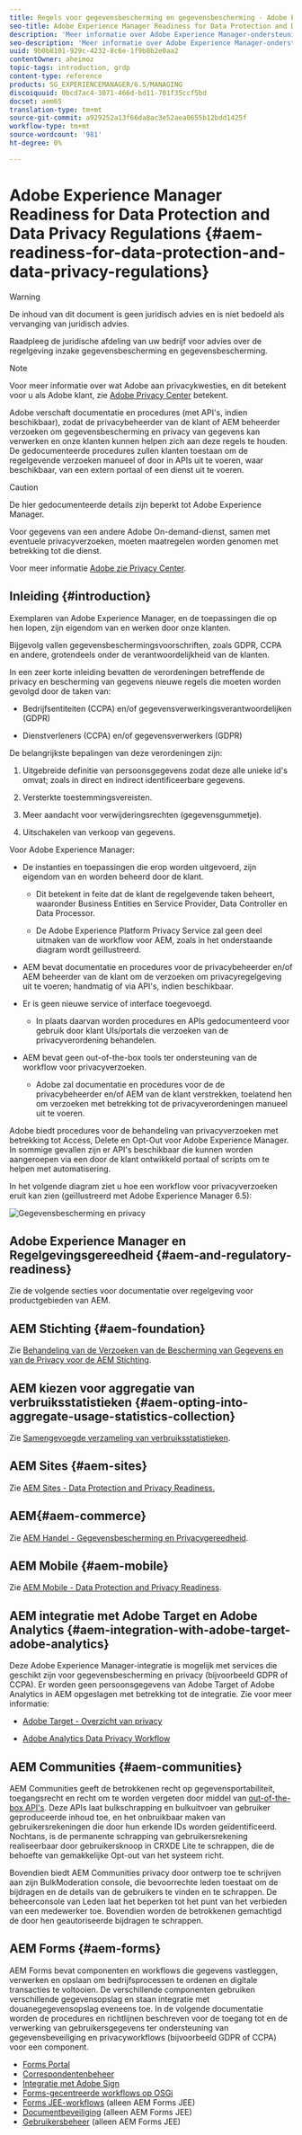 ```yaml
---
title: Regels voor gegevensbescherming en gegevensbescherming - Adobe Experience Manager-gereedheid
seo-title: Adobe Experience Manager Readiness for Data Protection and Data Privacy Regulations; zoals GDPR, CCPA, enz.
description: 'Meer informatie over Adobe Experience Manager-ondersteuning voor de verschillende Data Protection and Data Privacy Regulations; met inbegrip van de algemene gegevensbeschermingsverordening van de EU (GDPR), de California Consumer Privacy Act en de wijze waarop een nieuw AEM-project moet worden uitgevoerd. '
seo-description: 'Meer informatie over Adobe Experience Manager-ondersteuning voor de verschillende Data Protection and Data Privacy Regulations; met inbegrip van de algemene gegevensbeschermingsverordening van de EU (GDPR), de California Consumer Privacy Act en de wijze waarop een nieuw AEM-project moet worden uitgevoerd. '
uuid: 9b0b8101-929c-4232-8c6e-1f9b8b2e0aa2
contentOwner: aheimoz
topic-tags: introduction, grdp
content-type: reference
products: SG_EXPERIENCEMANAGER/6.5/MANAGING
discoiquuid: 0bcd7ac4-3071-466d-bd11-701f35ccf5bd
docset: aem65
translation-type: tm+mt
source-git-commit: a929252a13f66da8ac3e52aea0655b12bdd1425f
workflow-type: tm+mt
source-wordcount: '981'
ht-degree: 0%

---
```



# Adobe Experience Manager Readiness for Data Protection and Data Privacy Regulations {#aem-readiness-for-data-protection-and-data-privacy-regulations}

>[!WARNING]
>
>De inhoud van dit document is geen juridisch advies en is niet bedoeld als vervanging van juridisch advies.
>
>Raadpleeg de juridische afdeling van uw bedrijf voor advies over de regelgeving inzake gegevensbescherming en gegevensbescherming.

>[!NOTE]
>
>Voor meer informatie over wat Adobe aan privacykwesties, en dit betekent voor u als Adobe klant, zie [Adobe Privacy Center](https://www.adobe.com/privacy.html) betekent.

Adobe verschaft documentatie en procedures (met API&#39;s, indien beschikbaar), zodat de privacybeheerder van de klant of AEM beheerder verzoeken om gegevensbescherming en privacy van gegevens kan verwerken en onze klanten kunnen helpen zich aan deze regels te houden. De gedocumenteerde procedures zullen klanten toestaan om de regelgevende verzoeken manueel of door in APIs uit te voeren, waar beschikbaar, van een extern portaal of een dienst uit te voeren.

>[!CAUTION]
>
>De hier gedocumenteerde details zijn beperkt tot Adobe Experience Manager.
>
>Voor gegevens van een andere Adobe On-demand-dienst, samen met eventuele privacyverzoeken, moeten maatregelen worden genomen met betrekking tot die dienst.
>
>Voor meer informatie [Adobe zie Privacy Center](https://www.adobe.com/privacy.html).

## Inleiding {#introduction}

Exemplaren van Adobe Experience Manager, en de toepassingen die op hen lopen, zijn eigendom van en werken door onze klanten.

Bijgevolg vallen gegevensbeschermingsvoorschriften, zoals GDPR, CCPA en andere, grotendeels onder de verantwoordelijkheid van de klanten.

In een zeer korte inleiding bevatten de verordeningen betreffende de privacy en bescherming van gegevens nieuwe regels die moeten worden gevolgd door de taken van:

* Bedrijfsentiteiten (CCPA) en/of gegevensverwerkingsverantwoordelijken (GDPR)

* Dienstverleners (CCPA) en/of gegevensverwerkers (GDPR)

De belangrijkste bepalingen van deze verordeningen zijn:

1. Uitgebreide definitie van persoonsgegevens zodat deze alle unieke id&#39;s omvat; zoals in direct en indirect identificeerbare gegevens.

2. Versterkte toestemmingsvereisten.

3. Meer aandacht voor verwijderingsrechten (gegevensgummetje).

4. Uitschakelen van verkoop van gegevens.

Voor Adobe Experience Manager:

* De instanties en toepassingen die erop worden uitgevoerd, zijn eigendom van en worden beheerd door de klant.

   * Dit betekent in feite dat de klant de regelgevende taken beheert, waaronder Business Entities en Service Provider, Data Controller en Data Processor.

   * De Adobe Experience Platform Privacy Service zal geen deel uitmaken van de workflow voor AEM, zoals in het onderstaande diagram wordt geïllustreerd.

* AEM bevat documentatie en procedures voor de privacybeheerder en/of AEM beheerder van de klant om de verzoeken om privacyregelgeving uit te voeren; handmatig of via API&#39;s, indien beschikbaar.

* Er is geen nieuwe service of interface toegevoegd.

   * In plaats daarvan worden procedures en APIs gedocumenteerd voor gebruik door klant UIs/portals die verzoeken van de privacyverordening behandelen.

* AEM bevat geen out-of-the-box tools ter ondersteuning van de workflow voor privacyverzoeken.

   * Adobe zal documentatie en procedures voor de de privacybeheerder en/of AEM van de klant verstrekken, toelatend hen om verzoeken met betrekking tot de privacyverordeningen manueel uit te voeren.

Adobe biedt procedures voor de behandeling van privacyverzoeken met betrekking tot Access, Delete en Opt-Out voor Adobe Experience Manager. In sommige gevallen zijn er API&#39;s beschikbaar die kunnen worden aangeroepen via een door de klant ontwikkeld portaal of scripts om te helpen met automatisering.

In het volgende diagram ziet u hoe een workflow voor privacyverzoeken eruit kan zien (geïllustreerd met Adobe Experience Manager 6.5):

![Gegevensbescherming en privacy](assets/data-protection-and-privacy-01.png)

## Adobe Experience Manager en Regelgevingsgereedheid {#aem-and-regulatory-readiness}

Zie de volgende secties voor documentatie over regelgeving voor productgebieden van AEM.

## AEM Stichting {#aem-foundation}

Zie [Behandeling van de Verzoeken van de Bescherming van Gegevens en van de Privacy voor de AEM Stichting](/help/sites-administering/handling-gdpr-requests-for-aem-platform.md).

## AEM kiezen voor aggregatie van verbruiksstatistieken {#aem-opting-into-aggregate-usage-statistics-collection}

Zie [Samengevoegde verzameling van verbruiksstatistieken](/help/sites-deploying/opt-in-aggregated-usage-statistics.md).

## AEM Sites {#aem-sites}

Zie [AEM Sites - Data Protection and Privacy Readiness.](/help/sites-administering/gdpr-compliance-sites.md)

## AEM{#aem-commerce}

Zie [AEM Handel - Gegevensbescherming en Privacygereedheid](/help/sites-administering/gdpr-compliance-commerce.md).

## AEM Mobile {#aem-mobile}

Zie [AEM Mobile - Data Protection and Privacy Readiness](/help/mobile/aem-mobile-gdpr-compliance.md).

## AEM integratie met Adobe Target en Adobe Analytics {#aem-integration-with-adobe-target-adobe-analytics}

Deze Adobe Experience Manager-integratie is mogelijk met services die geschikt zijn voor gegevensbescherming en privacy (bijvoorbeeld GDPR of CCPA). Er worden geen persoonsgegevens van Adobe Target of Adobe Analytics in AEM opgeslagen met betrekking tot de integratie.
Zie voor meer informatie:

* [Adobe Target - Overzicht van privacy](https://docs.adobe.com/content/help/en/target/using/implement-target/before-implement/privacy/privacy.html)

* [Adobe Analytics Data Privacy Workflow](https://docs.adobe.com/content/help/en/analytics/admin/data-governance/an-gdpr-workflow.html)

## AEM Communities {#aem-communities}

AEM Communities geeft de betrokkenen recht op gegevensportabiliteit, toegangsrecht en recht om te worden vergeten door middel van [out-of-the-box API&#39;s](/help/communities/user-ugc-management-service.md). Deze APIs laat bulkschrapping en bulkuitvoer van gebruiker geproduceerde inhoud toe, en het onbruikbaar maken van gebruikersrekeningen die door hun erkende IDs worden geïdentificeerd. Nochtans, is de permanente schrapping van gebruikersrekening realiseerbaar door gebruikersknoop in CRXDE Lite te schrappen, die de behoefte van gemakkelijke Opt-out van het systeem richt.

Bovendien biedt AEM Communities privacy door ontwerp toe te schrijven aan zijn BulkModeration console, die bevoorrechte leden toestaat om de bijdragen en de details van de gebruikers te vinden en te schrappen. De beheerconsole van Leden laat het beperken tot het punt van het verbieden van een medewerker toe. Bovendien worden de betrokkenen gemachtigd de door hen geautoriseerde bijdragen te schrappen.

## AEM Forms {#aem-forms}

AEM Forms bevat componenten en workflows die gegevens vastleggen, verwerken en opslaan om bedrijfsprocessen te ordenen en digitale transacties te voltooien. De verschillende componenten gebruiken verschillende gegevensopslag en staan integratie met douanegegevensopslag eveneens toe. In de volgende documentatie worden de procedures en richtlijnen beschreven voor de toegang tot en de verwerking van gebruikersgegevens ter ondersteuning van gegevensbeveiliging en privacyworkflows (bijvoorbeeld GDPR of CCPA) voor een component.

* [Forms Portal](/help/forms/using/forms-portal-handling-user-data.md)
* [Correspondentenbeheer](/help/forms/using/correspondence-management-handling-user-data.md)
* [Integratie met Adobe Sign](/help/forms/using/integration-adobe-sign-handling-user-data.md)
* [Forms-gecentreerde workflows op OSGi](/help/forms/using/forms-workflow-osgi-handling-user-data.md)
* [Forms JEE-workflows](/help/forms/using/forms-workflow-jee-handling-user-data.md)  (alleen AEM Forms JEE)
* [Documentbeveiliging](/help/forms/using/document-security-handling-user-data.md)  (alleen AEM Forms JEE)
* [Gebruikersbeheer](/help/forms/using/user-management-handling-user-data.md)  (alleen AEM Forms JEE)
